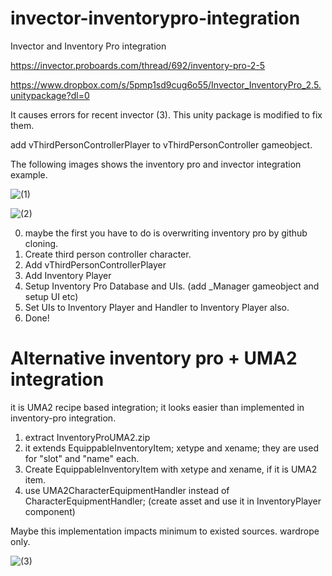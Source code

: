 # invector-inventorypro-integration
Invector and Inventory Pro integration

https://invector.proboards.com/thread/692/inventory-pro-2-5

https://www.dropbox.com/s/5pmp1sd9cug6o55/Invector_InventoryPro_2.5.unitypackage?dl=0

It causes errors for recent invector (3).
This unity package is modified to fix them.


add vThirdPersonControllerPlayer to vThirdPersonController gameobject.



The following images shows the inventory pro and invector integration example.

![(1)](https://user-images.githubusercontent.com/34733747/119249985-efc59c00-bbd7-11eb-9ce2-958e07037e6b.png)

![(2)](https://user-images.githubusercontent.com/34733747/119249993-f9e79a80-bbd7-11eb-8180-00e0eedeaf3b.png)

0. maybe the first you have to do is overwriting inventory pro by github cloning.
1. Create third person controller character.
2. Add vThirdPersonControllerPlayer
3. Add Inventory Player
4. Setup Inventory Pro Database and UIs. (add _Manager gameobject and setup UI etc)
5. Set UIs to Inventory Player and Handler to Inventory Player also.
6. Done!




# Alternative inventory pro + UMA2 integration

it is UMA2 recipe based integration; it looks easier than implemented in inventory-pro integration.

1. extract InventoryProUMA2.zip
2. it extends EquippableInventoryItem; xetype and xename; they are used for "slot" and "name" each.
3. Create EquippableInventoryItem with xetype and xename, if it is UMA2 item.
4. use UMA2CharacterEquipmentHandler instead of CharacterEquipmentHandler;  (create asset and use it in InventoryPlayer component)

Maybe this implementation impacts minimum to existed sources.
wardrope only.


![(3)](https://user-images.githubusercontent.com/34733747/120885841-f74c6280-c625-11eb-8d35-b2fcb80fc7d0.png)
